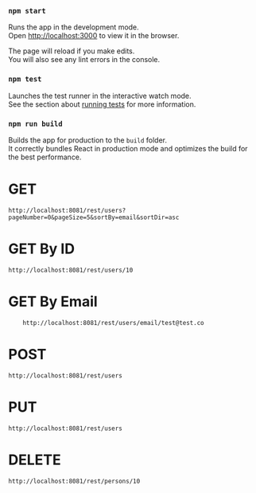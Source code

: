 ### `npm start`

Runs the app in the development mode.<br />
Open [http://localhost:3000](http://localhost:3000) to view it in the browser.

The page will reload if you make edits.<br />
You will also see any lint errors in the console.

### `npm test`

Launches the test runner in the interactive watch mode.<br />
See the section about [running tests](https://facebook.github.io/create-react-app/docs/running-tests) for more information.

### `npm run build`

Builds the app for production to the `build` folder.<br />
It correctly bundles React in production mode and optimizes the build for the best performance.

# GET
    http://localhost:8081/rest/users?pageNumber=0&pageSize=5&sortBy=email&sortDir=asc
    
# GET By ID
	http://localhost:8081/rest/users/10

# GET By Email
		http://localhost:8081/rest/users/email/test@test.co
	
# POST
	http://localhost:8081/rest/users

# PUT
	http://localhost:8081/rest/users

# DELETE
	http://localhost:8081/rest/persons/10